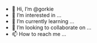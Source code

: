 - 👋 Hi, I’m @gorkie
- 👀 I’m interested in ...
- 🌱 I’m currently learning ...
- 💞️ I’m looking to collaborate on ...
- 📫 How to reach me ...

<!---
gorkie/gorkie is a ✨ special ✨ repository because its `README.md` (this file) appears on your GitHub profile.
You can click the Preview link to take a look at your changes.
--->
